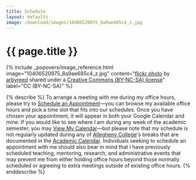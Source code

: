 ```yaml
---
title: Schedule
layout: defaults
image: /download/images/10406520975_8a9ae685c4_z.jpg
---
```


# {{ page.title }}

<!-- Include header image -->
{% include _popovers/image_reference.html image="10406520975_8a9ae685c4_z.jpg" content="<a title='Wired' href='https://flickr.com/photos/19779889@N00/10406520975'>flickr photo</a> by <a href='https://flickr.com/people/19779889@N00'>arbyreed</a> shared under a <a href='https://creativecommons.org/licenses/by-nc-sa/2.0/'>Creative Commons (BY-NC-SA) license</a>" label="CC (BY-NC-SA)" %}

{% describe %}
To arrange a meeting with me during my office hours, please try to <a
href="https://www.google.com/calendar/selfsched?sstoken=UU9NbDBvclJCQjlQfGRlZmF1bHR8YTlkNzM1MzFiMTUxNDhhYTc2ZDI2MDhmM2ZiZWJjZGE">Schedule
an Appointment</a>&mdash;you can browse my available office hours and pick a
time slot that fits into our schedules. Once you have chosen your appointment,
it will appear in both your Google Calendar and mine. If you would like to see
where I am during any week of the academic semester, you may <a
href="http://www.google.com/calendar/embed?src=gkapfham%40allegheny.edu&ctz=America/New_York">View
My Calendar</a>&mdash;but please note that my schedule is not regularly updated
during any of <a href="http://www.allegheny.edu">Allegheny College</a>'s breaks
that are documented in the <a href =
"http://sites.allegheny.edu/dean/academic-calendar/">Academic Calendar</a>.
Individuals seeking to schedule an appointment with me should also bear in mind
that I have previously scheduled teaching, mentoring, research, and
administrative events that may prevent me from either holding office hours
beyond those normally scheduled or agreeing to extra meetings outside of
existing office hours.
{% enddescribe %}
